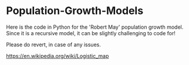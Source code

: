 # Population-Growth-Models

Here is the code in Python for the 'Robert May' population growth model.
Since it is a recursive model, it can be slightly challenging to code for! 

Please do revert, in case of any issues.

https://en.wikipedia.org/wiki/Logistic_map
